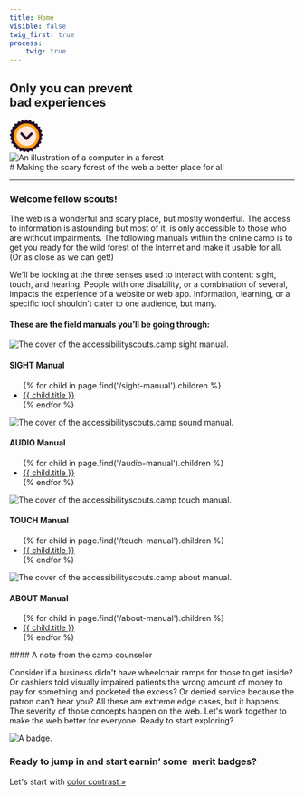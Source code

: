 ```yaml
---
title: Home
visible: false
twig_first: true
process:
    twig: true
---
```

<section>
    <div class="container">
        <h1 class="hero--type mt--90">Only you can prevent <br /><span class="hero--type__second-line">bad experiences</span></h1>
        <div class="hero--down">
            <a href="#down">
                <svg class="hero--down-icon" width="59" height="59" viewBox="0 0 59 59" xmlns="http://www.w3.org/2000/svg" xmlns:xlink="http://www.w3.org/1999/xlink">
                    <title>
                    go-down
                    </title>
                    <defs>
                        <path id="a" d="M29.5 56.293L25.795 59l-2.916-3.545-4.26 1.7-1.948-4.16-4.548.582-.85-4.514-4.55-.568.295-4.584-4.266-1.68 1.426-4.37-3.716-2.694 2.463-3.874L0 27.757l3.348-3.14-1.96-4.152 4.022-2.207-.867-4.51 4.443-1.136.28-4.585 4.585.008 1.41-4.372 4.44 1.15L22.15.93l4.013 2.22L29.5 0l3.337 3.15L36.85.93l2.45 3.883 4.44-1.15 1.41 4.372 4.584-.008.28 4.585 4.443 1.135-.867 4.51 4.022 2.208-1.96 4.153L59 27.758l-2.928 3.534 2.463 3.874-3.714 2.694 1.427 4.367-4.266 1.684.296 4.587-4.55.568-.85 4.514-4.55-.584-1.944 4.16-4.26-1.7L33.207 59z"/>
                        <pattern id="b" width="258" height="258" x="-258" y="-258" patternUnits="userSpaceOnUse">
                            <use xlink:href="#a"/>
                        </pattern>
                    </defs>
                    <g fill="none" fill-rule="evenodd">
                        <use fill="#2E112D" xlink:href="#a"/>
                        <use fill-opacity=".11" fill="url(#b)" xlink:href="#a"/>
                        <circle stroke="#FFA11B" stroke-width="5" fill="#FDE9DD" cx="30" cy="30" r="20"/>
                        <path class="hero--down-icon__arrow" d="M30.178 37c-.56 0-1.12-.224-1.55-.672l-8.986-9.412c-.856-.895-.856-2.348 0-3.244.854-.896 2.242-.896 3.098 0l7.438 7.79 7.083-7.418c.857-.896 2.246-.896 3.1 0s.856 2.348 0 3.245l-8.63 9.036c-.43.448-.99.672-1.55.672" fill="#2E112D"/>
                    </g>
                </svg>
            </a>
        </div>
    </div>
    <img src="user/pages/01.home/hero-01.png" alt="An illustration of a computer in a forest" />
</section>

<section class="container--content mt--90" markdown="1" id="down">
# Making the scary forest of the web a better place for all

---

### Welcome fellow scouts!

The web is a wonderful and scary place, but mostly wonderful. The access to information is astounding but most of it, is only accessible to those who are without impairments. The following manuals within the online camp is to get you ready for the wild forest of the Internet and make it usable for all. (Or as close as we can get!)

We'll be looking at the three senses used to interact with content: sight, touch, and hearing. People with one disability, or a combination of several, impacts the experience of a website or web app. Information, learning, or a specific tool shouldn't cater to one audience, but many.
</section>

<section class="manual--lists">
    <div class="container--content">
        <h4 class="mb--60">These are the field manuals you’ll be going through:</h4>
    </div>
    <div class="container">
        <div class="flex-grid--gutters">
            <div class="col">
                <div class="cover--box">
                    <img alt="The cover of the accessibilityscouts.camp sight manual." src="/user/pages/01.home/sight-cover.png">
                </div>
                <h4 class="manual--title">SIGHT Manual</h4>
                <ul class="toc--list">
                {% for child in page.find('/sight-manual').children %}
                    <li class="toc--list__item toc--list__item-sight">
                        <a class="toc--list-item__link" href="{{ child.url }}">{{ child.title }}</a>
                    </li>
                {% endfor %}
                </ul>
            </div>
            <div class="col">
                <div class="cover--box">
                    <img alt="The cover of the accessibilityscouts.camp sound manual." src="/user/pages/01.home/sound-cover.png">
                </div>
                <h4 class="manual--title">AUDIO Manual</h4>
                <ul class="toc--list">
                {% for child in page.find('/audio-manual').children %}
                    <li class="toc--list__item toc--list__item-audio">
                        <a class="toc--list-item__link" href="{{ child.url }}">{{ child.title }}</a>
                    </li>
                {% endfor %}
                </ul>
            </div>
            <div class="col">
                <div class="cover--box">
                    <img alt="The cover of the accessibilityscouts.camp touch manual." src="/user/pages/01.home/touch-cover.png">
                </div>
                <h4 class="manual--title">TOUCH Manual</h4>
                <ul class="toc--list">
                {% for child in page.find('/touch-manual').children %}
                    <li class="toc--list__item toc--list__item-touch">
                        <a class="toc--list-item__link" href="{{ child.url }}">{{ child.title }}</a>
                    </li>
                {% endfor %}
                </ul>
            </div>
            <div class="col">
                <div class="cover--box">
                    <img alt="The cover of the accessibilityscouts.camp about manual." src="/user/pages/01.home/about-cover.png">
                </div>
                <h4 class="manual--title">ABOUT Manual</h4>
                <ul class="toc--list">
                {% for child in page.find('/about-manual').children %}
                    <li class="toc--list__item toc--list__item-about">
                        <a class="toc--list-item__link" href="{{ child.url }}">{{ child.title }}</a>
                    </li>
                {% endfor %}
                </ul>
            </div>
        </div>
    </div>
</section>

<section>
<div class="container--content section--marg">
<div class="box purple stripe" markdown="1">
#### A note from the camp counselor

Consider if a business didn't have wheelchair ramps for those to get inside? Or cashiers told visually impaired patients the wrong amount of money to pay for something and pocketed the excess? Or denied service because the patron can't hear you? All these are extreme edge cases, but it happens. The severity of those concepts happen on the web. Let's work together to make the web better for everyone. Ready to start exploring?
</div>
</div>
</section>

<section class="container section--pad">
    <div class="flex-grid--gutters">
        <div class="col--width__four">
            <div class="badge--box">
                <img class="img--badge" alt="A badge." src="/user/pages/01.home/badge-star-holder.png">
            </div>
        </div>
        <div class="col--width__eight">
            <h3>Ready to jump in and start earnin’ some  merit badges?</h3>
            <p class="h3 h3__serif">Let's start with <a class="img--badge__trigger" href="/sight-manual/color-contrast">color contrast &raquo;</a></p>
        </div>
    </div>
</section>
